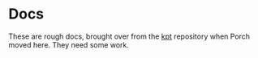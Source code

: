 # Docs

These are rough docs, brought over from the [kpt](https://github.com/kptdev/kpt)
repository when Porch moved here. They need some work.
